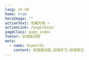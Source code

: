 ```yaml
---
lang: zh-CN
home: true
heroImage: ""
actionText: 先睹为快 →
actionLink: /page/base/
pageClass: page_index
footer: 前端面试题
meta:
  - name: keywords
    content: 前端面试题,前端学习,前端笔记
---
```


<template>
    <div class="cont">
        <div id="large-header" class="large-header">
        </div>
    </div>
</template>
